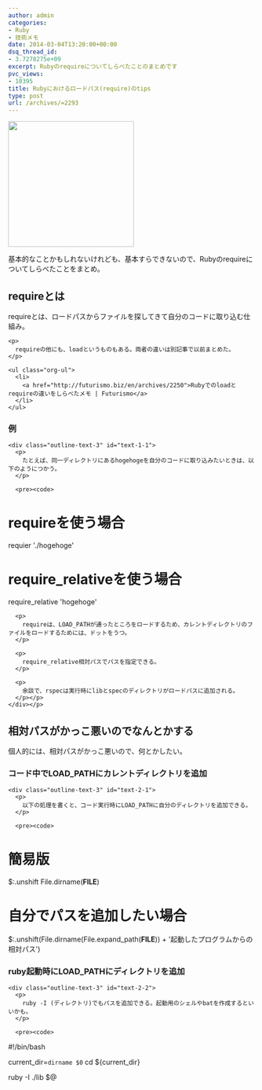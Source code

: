 ```yaml
---
author: admin
categories:
- Ruby
- 技術メモ
date: 2014-03-04T13:20:00+00:00
dsq_thread_id:
- 3.7278275e+09
excerpt: Rubyのrequireについてしらべたことのまとめです
pvc_views:
- 10395
title: Rubyにおけるロードパス(require)のtips
type: post
url: /archives/=2293
---
```


[<img alt="" src="https://lh3.googleusercontent.com/-Zf4rF4KLaKQ/UvpByiJqSvI/AAAAAAAABCA/lvJgohfEmdo/s800/ruby1.png" width="256" height="256" />][1] 

基本的なことかもしれないけれども、基本すらできないので、Rubyのrequireについてしらべたことをまとめ。 

<div id="outline-container-sec-1" class="outline-2">
  <h2 id="sec-1">
    requireとは
  </h2>
  
  <div class="outline-text-2" id="text-1">
    <p>
      requireとは、ロードパスからファイルを探してきて自分のコードに取り込む仕組み。
    </p>
    
    <p>
      requireの他にも、loadというものもある。両者の違いは別記事で以前まとめた。
    </p>
    
    <ul class="org-ul">
      <li>
        <a href="http://futurismo.biz/en/archives/2250">Rubyでのloadとrequireの違いをしらべたメモ | Futurismo</a>
      </li>
    </ul>
  </div>
  
  <div id="outline-container-sec-1-1" class="outline-3">
    <h3 id="sec-1-1">
      例
    </h3>
    
    <div class="outline-text-3" id="text-1-1">
      <p>
        たとえば、同一ディレクトリにあるhogehogeを自分のコードに取り込みたいときは、以下のようにつかう。
      </p>
      
      <pre><code>
# requireを使う場合
requier './hogehoge'

# require_relativeを使う場合
require_relative 'hogehoge'
</code></pre>
      
      <p>
        requireは、LOAD_PATHが通ったところをロードするため、カレントディレクトリのファイルをロードするためには、ドットをうつ。
      </p>
      
      <p>
        require_relative相対パスでパスを指定できる。
      </p>
      
      <p>
        余談で、rspecは実行時にlibとspecのディレクトリがロードパスに追加される。
      </p></p>
    </div></p>
  </div></p>
</div>

<div id="outline-container-sec-2" class="outline-2">
  <h2 id="sec-2">
    相対パスがかっこ悪いのでなんとかする
  </h2>
  
  <div class="outline-text-2" id="text-2">
    <p>
      個人的には、相対パスがかっこ悪いので、何とかしたい。
    </p></p>
  </div>
  
  <div id="outline-container-sec-2-1" class="outline-3">
    <h3 id="sec-2-1">
      コード中でLOAD_PATHにカレントディレクトリを追加
    </h3>
    
    <div class="outline-text-3" id="text-2-1">
      <p>
        以下の処理を書くと、コード実行時にLOAD_PATHに自分のディレクトリを追加できる。
      </p>
      
      <pre><code>
# 簡易版
$:.unshift File.dirname(__FILE__)

# 自分でパスを追加したい場合
$:.unshift(File.dirname(File.expand_path(__FILE__)) + '起動したプログラムからの相対パス')
</code></pre></p>
    </div></p>
  </div>
  
  <div id="outline-container-sec-2-2" class="outline-3">
    <h3 id="sec-2-2">
      ruby起動時にLOAD_PATHにディレクトリを追加
    </h3>
    
    <div class="outline-text-3" id="text-2-2">
      <p>
        ruby -I (ディレクトリ)でもパスを追加できる。起動用のシェルやbatを作成するといいかも。
      </p>
      
      <pre><code>
#!/bin/bash

current_dir=`dirname $0`
cd ${current_dir}

ruby -I ./lib  $@
</code></pre></p>
    </div></p>
  </div></p>
</div>

 [1]: https://picasaweb.google.com/lh/photo/Tu2VEkVYqYsV04cIb3i5qTyD6hjDXGH6XyE6iLrzolo?feat=embedwebsite